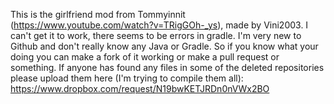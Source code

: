 This is the girlfriend mod from Tommyinnit (https://www.youtube.com/watch?v=TRigGOh-_ys), made by Vini2003. I can't get it to work, there seems to be errors in gradle. I'm very new to Github and don't really know any Java or Gradle. So if you know what your doing you can make a fork of it working or make a pull request or something. If anyone has found any files in some of the deleted repositories please upload them here (I'm trying to compile them all): https://www.dropbox.com/request/N19bwKETJRDn0nVWx2BO

